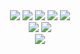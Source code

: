 <div align="center">
  <img src="https://img.shields.io/badge/C-A8B9CC?style=for-the-badge&logo=c&logoColor=white">
  <img src="https://img.shields.io/badge/C++-00599C?style=for-the-badge&logo=cplusplus&logoColor=white">
  <img src="https://img.shields.io/badge/Csharp-512BD4?style=for-the-badge&logo=csharp&logoColor=white">
  <img src="https://img.shields.io/badge/UNITY-000000?style=for-the-badge&logo=unity&logoColor=white">
  <img src="https://img.shields.io/badge/UNREAL-0E1128?style=for-the-badge&logo=unrealengine&logoColor=white">
  
</div>
<div align="center">
  <img src="https://img.shields.io/badge/HTML-E34F26?style=for-the-badge&logo=html5&logoColor=white">
  <img src="https://img.shields.io/badge/Python-3776AB?style=for-the-badge&logo=Python&logoColor=white">
</div>
<div align="center">
  <img src="https://img.shields.io/badge/GitHub-181717?style=for-the-badge&logo=github&logoColor=white">
</div>
